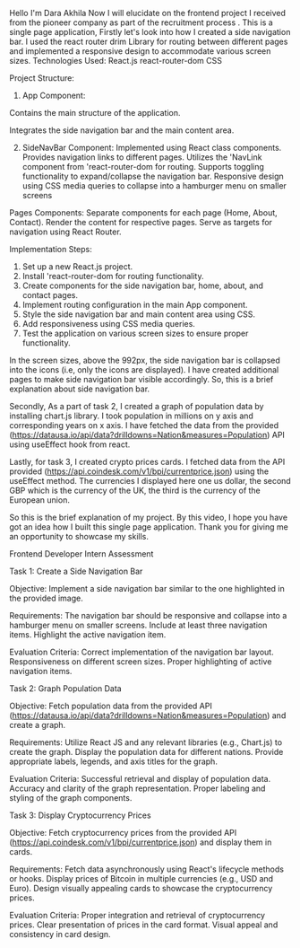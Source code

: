 Hello I'm  Dara Akhila
Now I will elucidate on the frontend project I received from the pioneer company as part of the recruitment process .
This is a single page application, 
Firstly let's look into how I created a side navigation bar. I used the react router drim Library for routing between different pages and implemented a responsive design to accommodate various screen sizes.
Technologies Used:
React.js
react-router-dom
CSS

Project Structure:
1. App Component:

Contains the main structure of the application.

Integrates the side navigation bar and the main content area.

2. SideNavBar Component:
Implemented using React class components.
Provides navigation links to different pages.
Utilizes the 'NavLink component from 'react-router-dom for routing.
Supports toggling functionality to expand/collapse the navigation bar.
Responsive design using CSS media queries to collapse into a hamburger menu on smaller screens

Pages Components:
Separate components for each page (Home, About, Contact).
Render the content for respective pages.
Serve as targets for navigation using React Router.

Implementation Steps:

1. Set up a new React.js project.
2. Install 'react-router-dom for routing functionality.
3. Create components for the side navigation bar, home, about, and contact pages.
4. Implement routing configuration in the main App component.
5. Style the side navigation bar and main content area using CSS.
6. Add responsiveness using CSS media queries.
7. Test the application on various screen sizes to ensure proper functionality.

In the screen sizes, above the 992px, the side navigation bar is collapsed into the icons (i.e, only the icons are displayed).
I have created additional pages to make side navigation bar visible accordingly. So, this is a brief explanation about side navigation bar.

Secondly, As a part of task 2, I created a graph of population data by installing chart.js library. I took population in millions on y axis and corresponding years on x axis. I have fetched the data from the provided (https://datausa.io/api/data?drilldowns=Nation&measures=Population) API using useEffect hook from react. 

Lastly, for task 3, I created crypto prices cards. I fetched data from the API provided (https://api.coindesk.com/v1/bpi/currentprice.json) using the useEffect method. The currencies I displayed here one us dollar, the second GBP which is the currency of the UK, the third is the currency of the European union.

So this is the brief explanation of my project. By this video, I hope you have got an idea how I built this single page application. Thank you for giving me an opportunity to showcase my skills.






Frontend Developer Intern Assessment

Task 1: Create a Side Navigation Bar

Objective: Implement a side navigation bar similar to the one highlighted in the provided image.

Requirements:
The navigation bar should be responsive and collapse into a hamburger menu on smaller screens.
Include at least three navigation items.
Highlight the active navigation item.

Evaluation Criteria:
Correct implementation of the navigation bar layout.
Responsiveness on different screen sizes.
Proper highlighting of active navigation items.

Task 2: Graph Population Data

Objective: Fetch population data from the provided API (https://datausa.io/api/data?drilldowns=Nation&measures=Population) and create a graph.

Requirements:
Utilize React JS and any relevant libraries (e.g., Chart.js) to create the graph.
Display the population data for different nations.
Provide appropriate labels, legends, and axis titles for the graph.

Evaluation Criteria:
Successful retrieval and display of population data.
Accuracy and clarity of the graph representation.
Proper labeling and styling of the graph components.

Task 3: Display Cryptocurrency Prices

Objective: Fetch cryptocurrency prices from the provided API (https://api.coindesk.com/v1/bpi/currentprice.json) and display them in cards.

Requirements:
Fetch data asynchronously using React's lifecycle methods or hooks.
Display prices of Bitcoin in multiple currencies (e.g., USD and Euro).
Design visually appealing cards to showcase the cryptocurrency prices.

Evaluation Criteria:
Proper integration and retrieval of cryptocurrency prices.
Clear presentation of prices in the card format.
Visual appeal and consistency in card design.
